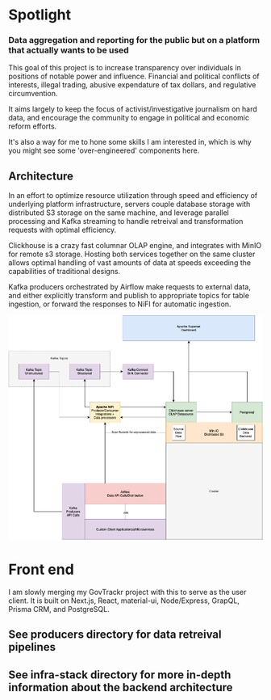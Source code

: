# Spotlight 

### Data aggregation and reporting for the public but on a platform that actually wants to be used


This goal of this project is to increase transparency over individuals in positions of notable power and influence. Financial and political conflicts of interests, illegal trading, abusive expendature of tax dollars, and regulative circumvention.

It aims largely to keep the focus of activist/investigative journalism on hard data, and encourage the community to engage in political and economic reform efforts.

It's also a way for me to hone some skills I am interested in, which is why you might see some 'over-engineered' components here. 

## Architecture
In an effort to optimize resource utilization through speed and efficiency of underlying platform infrastructure, servers couple database storage with distributed S3 storage on the same machine, and leverage parallel processing and Kafka streaming to handle retreival and transformation requests with optimal efficiency.

Clickhouse is a crazy fast columnar OLAP engine, and integrates with MinIO for remote s3 storage. Hosting both services together on the same cluster allows optimal handling of vast amounts of data at speeds exceeding the capabilities of traditional designs.

Kafka producers orchestrated by Airflow make requests to external data, and  either explicitly transform and publish to appropriate topics for table ingestion, or forward the responses to NiFI for automatic ingestion.


![Diagram](./architecture.png)


# Front end

I am slowly merging my GovTrackr project with this to serve as the user client. It is built on Next.js, React, material-ui, Node/Express, GrapQL, Prisma CRM, and PostgreSQL. 

## See producers directory for data retreival pipelines

## See infra-stack directory for more in-depth information about the backend architecture